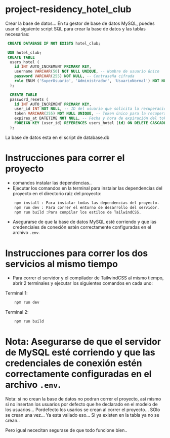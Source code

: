 # project-residency_hotel_club

Crear la base de datos... En tu gestor de base de datos MySQL, puedes usar el siguiente script SQL para crear la base de datos y las tablas necesarias:



```sql
 CREATE DATABASE IF NOT EXISTS hotel_club;

 USE hotel_club;
 CREATE TABLE
  users_hotel (
    id INT AUTO_INCREMENT PRIMARY KEY,
    username VARCHAR(50) NOT NULL UNIQUE, -- Nombre de usuario único
    password VARCHAR(255) NOT NULL, -- Contraseña cifrada
    role ENUM ('SuperUsuario', 'Administrador', 'UsuarioNormal') NOT NULL -- Rol del usuario
  );

  CREATE TABLE
  password_resets (
    id INT AUTO_INCREMENT PRIMARY KEY,
    user_id INT NOT NULL, -- ID del usuario que solicita la recuperación
    token VARCHAR(255) NOT NULL UNIQUE, -- Token único para la recuperación
    expires_at DATETIME NOT NULL, -- Fecha y hora de expiración del token
    FOREIGN KEY (user_id) REFERENCES users_hotel (id) ON DELETE CASCADE
  );
```

La base de datos esta en el script de database.db

# Instrucciones para correr el proyecto

- comandos instalar las dependencias..
- Ejecutar los comandos en la terminal para instalar las dependencias del proyecto en el directorio raìz del proyecto:
```bash
    npm install : Para instalar todas las dependencias del proyecto.
    npm run dev : Para correr el entorno de desarrollo del servidor.
    npm run build :Para compilar los estilos de TailwindCSS.
```
- Asegurarse de que la base de datos MySQL esté corriendo y que las credenciales de conexión estén correctamente configuradas en el archivo `.env`.

# Instrucciones para correr los dos servicios al mismo tiempo
- Para correr el servidor y el compilador de TailwindCSS al mismo tiempo, abrir 2 terminales y ejecutar los siguientes comandos en cada uno:

Terminal 1:
```bash
    npm run dev
```
Terminal 2:
```bash
    npm run build
```

# Nota: Asegurarse de que el servidor de MySQL esté corriendo y que las credenciales de conexión estén correctamente configuradas en el archivo `.env`.

Nota: si no crean la base de datos no podran correr el proyecto, asì mismo si no insertan los usuarios por defecto que he declarado en el modelo de los usuarios...
Pordefecto los usarios se crean al correr el proyecto... SOlo se crean una vez... Ya esta valiado eso... Si ya existen en la tabla ya no se crean..

Pero igual nececitan segurase de que todo funcione bien..
